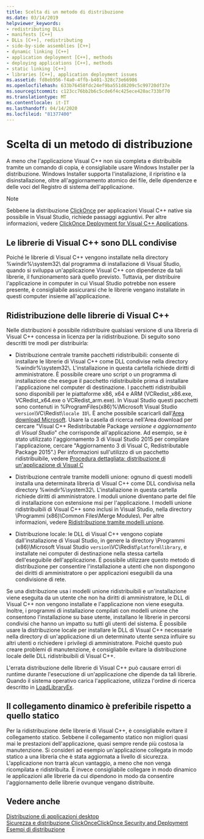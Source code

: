 ```yaml
---
title: Scelta di un metodo di distribuzione
ms.date: 03/14/2019
helpviewer_keywords:
- redistributing DLLs
- manifests [C++]
- DLLs [C++], redistributing
- side-by-side assemblies [C++]
- dynamic linking [C++]
- application deployment [C++], methods
- deploying applications [C++], methods
- static linking [C++]
- libraries [C++], application deployment issues
ms.assetid: fd8eb956-f4a0-4ffb-b401-328c73e66986
ms.openlocfilehash: 633b76458fdc24ef9ba551d8209c5c99720df37e
ms.sourcegitcommit: c123cc76bb2b6c5cde6f4c425ece420ac733bf70
ms.translationtype: MT
ms.contentlocale: it-IT
ms.lasthandoff: 04/14/2020
ms.locfileid: "81377400"
---
```

# <a name="choosing-a-deployment-method"></a>Scelta di un metodo di distribuzione

A meno che l'applicazione Visual C++ non sia completa e distribuibile tramite un comando di copia, è consigliabile usare Windows Installer per la distribuzione. Windows Installer supporta l'installazione, il ripristino e la disinstallazione, oltre all'aggiornamento atomico dei file, delle dipendenze e delle voci del Registro di sistema dell'applicazione.

> [!NOTE]
> Sebbene la distribuzione [ClickOnce](/visualstudio/deployment/clickonce-security-and-deployment) per applicazioni Visual C++ native sia possibile in Visual Studio, richiede passaggi aggiuntivi. Per altre informazioni, vedere [ClickOnce Deployment for Visual C++ Applications](clickonce-deployment-for-visual-cpp-applications.md).

## <a name="visual-c-libraries-are-shared-dlls"></a>Le librerie di Visual C++ sono DLL condivise

Poiché le librerie di Visual C++ vengono installate nella directory %windir%\system32\ dal programma di installazione di Visual Studio, quando si sviluppa un'applicazione Visual C++ con dipendenze da tali librerie, il funzionamento sarà quello previsto. Tuttavia, per distribuire l'applicazione in computer in cui Visual Studio potrebbe non essere presente, è consigliabile assicurarsi che le librerie vengano installate in questi computer insieme all'applicazione.

## <a name="redistributing-visual-c-libraries"></a>Ridistribuzione delle librerie di Visual C++

Nelle distribuzioni è possibile ridistribuire qualsiasi versione di una libreria di Visual C++ concessa in licenza per la ridistribuzione. Di seguito sono descritti tre modi per distribuirla:

- Distribuzione centrale tramite pacchetti ridistribuibili: consente di installare le librerie di Visual C++ come DLL condivise nella directory %windir%\system32\\. L'installazione in questa cartella richiede diritti di amministratore. È possibile creare uno script o un programma di installazione che esegue il pacchetto ridistribuibile prima di installare l'applicazione nel computer di destinazione. I pacchetti ridistribuibili sono disponibili per le piattaforme x86, x64 e ARM (VCRedist_x86.exe, VCRedist_x64.exe o VCRedist_arm.exe). In Visual Studio questi pacchetti sono contenuti in %ProgramFiles(x86)%\Microsoft Visual Studio `version`\VC\Redist\\`locale ID`\\. È anche possibile scaricarli dall'[Area download Microsoft](https://www.microsoft.com/download). Usare la casella di ricerca nell'Area download per cercare "Visual C++ Redistributable Package *versione e aggiornamento di Visual Studio*" che corrisponde all'applicazione. Ad esempio, se è stato utilizzato l'aggiornamento 3 di Visual Studio 2015 per compilare l'applicazione, cercare "Aggiornamento 3 di Visual C, Redistributable Package 2015".) Per informazioni sull'utilizzo di un pacchetto ridistribuibile, vedere [Procedura dettagliata: distribuzione di un'applicazione di Visual C](deploying-visual-cpp-application-by-using-the-vcpp-redistributable-package.md)

- Distribuzione centrale tramite modelli unione: ognuno di questi modelli installa una determinata libreria di Visual C++ come DLL condivisa nella directory %windir%\system32\\. L'installazione in questa cartella richiede diritti di amministratore. I moduli unione diventano parte del file di installazione con estensione msi per l'applicazione. I modelli unione ridistribuibili di Visual C++ sono inclusi in Visual Studio, nella directory \Programmi (x86)\Common Files\Merge Modules\\. Per altre informazioni, vedere [Ridistribuzione tramite modelli unione](redistributing-components-by-using-merge-modules.md).

- Distribuzione locale: le DLL di Visual C++ vengono copiate dall'installazione di Visual Studio, in genere la directory \Programmi (x86)\Microsoft Visual Studio `version`\VC\Redist\\`platform`\\`library`\, e installate nei computer di destinazione nella stessa cartella dell'eseguibile dell'applicazione. È possibile utilizzare questo metodo di distribuzione per consentire l'installazione a utenti che non dispongono dei diritti di amministratore o per applicazioni eseguibili da una condivisione di rete.

Se una distribuzione usa i modelli unione ridistribuibili e un'installazione viene eseguita da un utente che non ha diritti di amministratore, le DLL di Visual C++ non vengono installate e l'applicazione non viene eseguita. Inoltre, i programmi di installazione compilati con modelli unione che consentono l'installazione su base utente, installano le librerie in percorsi condivisi che hanno un impatto su tutti gli utenti del sistema. È possibile usare la distribuzione locale per installare le DLL di Visual C++ necessarie nella directory di un'applicazione di un determinato utente senza influire su altri utenti o richiedere i privilegi di amministratore. Poiché questo può creare problemi di manutenzione, è consigliabile evitare la distribuzione locale delle DLL ridistribuibili di Visual C++.

L'errata distribuzione delle librerie di Visual C++ può causare errori di runtime durante l'esecuzione di un'applicazione che dipende da tali librerie. Quando il sistema operativo carica l'applicazione, utilizza l'ordine di ricerca descritto in [LoadLibraryEx](/windows/win32/api/libloaderapi/nf-libloaderapi-loadlibraryexw).

## <a name="dynamic-linking-is-better-than-static-linking"></a>Il collegamento dinamico è preferibile rispetto a quello statico

Per la ridistribuzione delle librerie di Visual C++, è consigliabile evitare il collegamento statico. Sebbene il collegamento statico non migliori quasi mai le prestazioni dell'applicazione, quasi sempre rende più costosa la manutenzione. Si consideri ad esempio un'applicazione collegata in modo statico a una libreria che è stata aggiornata a livello di sicurezza. L'applicazione non trarrà alcun vantaggio, a meno che non venga ricompilata e ridistribuita. È invece consigliabile collegare in modo dinamico le applicazioni alle librerie da cui dipendono in modo da consentire l'aggiornamento delle librerie ovunque vengano distribuite.

## <a name="see-also"></a>Vedere anche

[Distribuzione di applicazioni desktop](deploying-native-desktop-applications-visual-cpp.md)<br>
[Sicurezza e distribuzione ClickOnceClickOnce Security and Deployment](/visualstudio/deployment/clickonce-security-and-deployment)<br>
[Esempi di distribuzione](deployment-examples.md)
